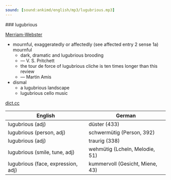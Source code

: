 ```yaml
---
sound: [sound:ankimd/english/mp3/lugubrious.mp3]
---
```


\### lugubrious

[Merriam-Webster](https://www.merriam-webster.com/dictionary/lugubrious)

- mournful, exaggeratedly or affectedly (see affected entry 2 sense 1a) mournful
    - dark, dramatic and lugubrious brooding
    - — V. S. Pritchett
    - the tour de force of lugubrious cliche is ten times longer than this review
    - — Martin Amis
- dismal
    - a lugubrious landscape
    - lugubrious cello music

[dict.cc](https://www.dict.cc/lugubrious)

| English        | German       |
| -------------- | ------------ |
| lugubrious (adj) | düster (433) |
| lugubrious (person, adj) | schwermütig (Person, 392) |
| lugubrious (adj) | traurig (338) |
| lugubrious (smile, tune, adj) | wehmütig (Lcheln, Melodie, 51) |
| lugubrious (face, expression, adj) | kummervoll (Gesicht, Miene, 43) |
